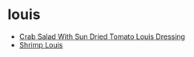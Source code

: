 # louis

 * [Crab Salad With Sun Dried Tomato Louis Dressing](index/c/crab-salad-with-sun-dried-tomato-louis-dressing-102101.json)
 * [Shrimp Louis](index/s/shrimp-louis-103776.json)
